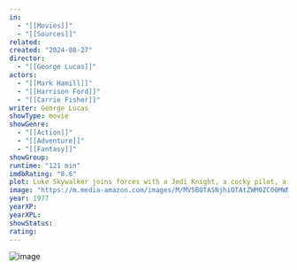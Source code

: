 ```yaml
---
in:
  - "[[Movies]]"
  - "[[Sources]]"
related: 
created: "2024-08-27"
director: 
  - "[[George Lucas]]"
actors: 
  - "[[Mark Hamill]]"
  - "[[Harrison Ford]]"
  - "[[Carrie Fisher]]"
writer: George Lucas
showType: movie
showGenre: 
  - "[[Action]]"
  - "[[Adventure]]"
  - "[[Fantasy]]" 
showGroup: 
runtime: "121 min"
imdbRating: "8.6"
plot: Luke Skywalker joins forces with a Jedi Knight, a cocky pilot, a Wookiee and two droids to save the galaxy from the Empire's world-destroying battle station, while also attempting to rescue Princess Leia from the mysterious Darth ...
image: "https://m.media-amazon.com/images/M/MV5BOTA5NjhiOTAtZWM0ZC00MWNhLThiMzEtZDFkOTk2OTU1ZDJkXkEyXkFqcGdeQXVyMTA4NDI1NTQx._V1_SX300.jpg"
year: 1977
yearXP: 
yearXPL: 
showStatus: 
rating:
---
```

![image](https://m.media-amazon.com/images/M/MV5BOTA5NjhiOTAtZWM0ZC00MWNhLThiMzEtZDFkOTk2OTU1ZDJkXkEyXkFqcGdeQXVyMTA4NDI1NTQx._V1_SX300.jpg)

